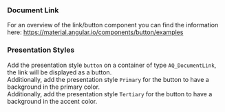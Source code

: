 ### Document Link
For an overview of the link/button component you can find the information here: https://material.angular.io/components/button/examples

### Presentation Styles
Add the presentation style `button` on a container of type `AQ_DocumentLink`, the link will be displayed as a button.  
Additionally, add the presentation style `Primary` for the button to have a background in the primary color.  
Additionally, add the presentation style `Tertiary` for the button to have a background in the accent color.  
